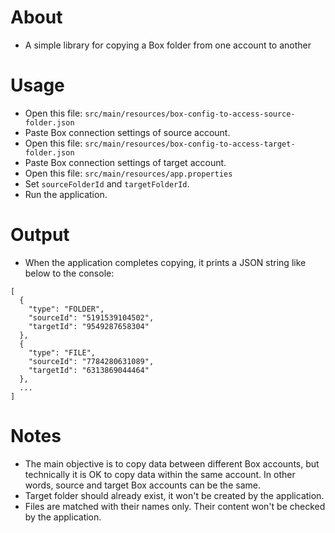 # About
- A simple library for copying a Box folder from one account to another

# Usage
- Open this file: `src/main/resources/box-config-to-access-source-folder.json`
- Paste Box connection settings of source account.
- Open this file: `src/main/resources/box-config-to-access-target-folder.json`
- Paste Box connection settings of target account.
- Open this file: `src/main/resources/app.properties`
- Set `sourceFolderId` and `targetFolderId`.
- Run the application.

# Output
- When the application completes copying, it prints a JSON string like below to the console:
```
[
  {
    "type": "FOLDER",
    "sourceId": "5191539104502",
    "targetId": "9549287658304"
  },
  {
    "type": "FILE",
    "sourceId": "7784280631089",
    "targetId": "6313869044464"
  },
  ...
]
```

# Notes
- The main objective is to copy data between different Box accounts, but technically it is OK to copy data within the same account. In other words, source and target Box accounts can be the same.
- Target folder should already exist, it won't be created by the application.
- Files are matched with their names only. Their content won't be checked by the application.

